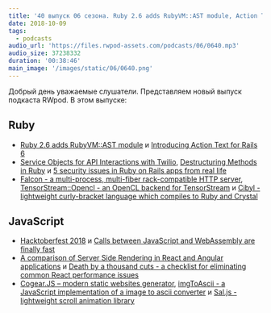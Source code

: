 ```yaml
---
title: '40 выпуск 06 сезона. Ruby 2.6 adds RubyVM::AST module, Action Text for Rails 6, Hacktoberfest 2018, Falcon, Cogear.JS и прочее'
date: 2018-10-09
tags:
  - podcasts
audio_url: 'https://files.rwpod-assets.com/podcasts/06/0640.mp3'
audio_size: 37238332
duration: '00:38:46'
main_image: '/images/static/06/0640.png'
---
```


Добрый день уважаемые слушатели. Представляем новый выпуск подкаста RWpod. В этом выпуске:

## Ruby

- [Ruby 2.6 adds RubyVM::AST module](https://blog.bigbinary.com/2018/10/02/ruby-2-6-adds-rubyvm-ast-module.html) и [Introducing Action Text for Rails 6](https://weblog.rubyonrails.org/2018/10/3/introducing-action-text-for-rails-6/)
- [Service Objects for API Interactions with Twilio](https://www.driftingruby.com/episodes/service-objects-for-api-interactions-with-twilio), [Destructuring Methods in Ruby](https://medium.com/@baweaver/destructuring-in-ruby-9e9bd2be0360) и [5 security issues in Ruby on Rails apps from real life](https://frontdeveloper.pl/2018/10/5-security-issues-in-ruby-on-rails/)
- [Falcon - a multi-process, multi-fiber rack-compatible HTTP server](https://github.com/socketry/falcon), [TensorStream::Opencl - an OpenCL backend for TensorStream](https://github.com/jedld/tensor_stream-opencl) и [Cibyl - lightweight curly-bracket language which compiles to Ruby and Crystal](https://github.com/senselogic/CIBYL)

## JavaScript

- [Hacktoberfest 2018](https://hacktoberfest.digitalocean.com/) и [Calls between JavaScript and WebAssembly are finally fast](https://hacks.mozilla.org/2018/10/calls-between-javascript-and-webassembly-are-finally-fast-%F0%9F%8E%89/)
- [A comparison of Server Side Rendering in React and Angular applications](https://levelup.gitconnected.com/a-comparison-of-server-side-rendering-in-react-and-angular-applications-fb95285fb716) и [Death by a thousand cuts - a checklist for eliminating common React performance issues](https://logrocket-blog.ghost.io/death-by-a-thousand-cuts-a-checklist-for-eliminating-common-react-performance-issues/)
- [Cogear.JS – modern static websites generator](https://github.com/codemotion/cogear.js), [imgToAscii - a JavaScript implementation of a image to ascii converter](https://github.com/victorqribeiro/imgToAscii) и [Sal.js - lightweight scroll animation library](https://mciastek.github.io/sal/)
